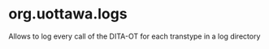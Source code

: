 org.uottawa.logs
================

Allows to log every call of the DITA-OT for each transtype in a log directory